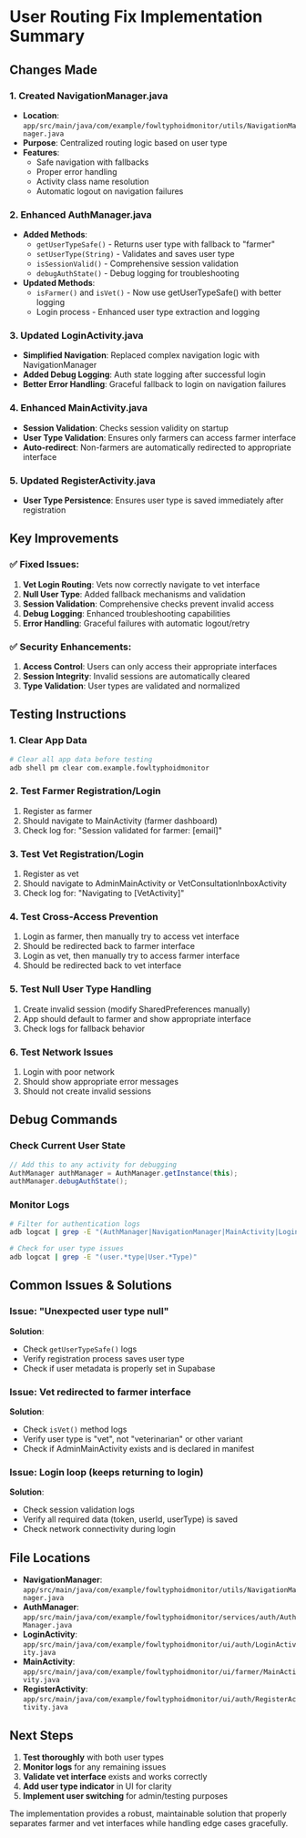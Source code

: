 # User Routing Fix Implementation Summary

## Changes Made

### 1. Created NavigationManager.java
- **Location**: `app/src/main/java/com/example/fowltyphoidmonitor/utils/NavigationManager.java`
- **Purpose**: Centralized routing logic based on user type
- **Features**: 
  - Safe navigation with fallbacks
  - Proper error handling
  - Activity class name resolution
  - Automatic logout on navigation failures

### 2. Enhanced AuthManager.java
- **Added Methods**:
  - `getUserTypeSafe()` - Returns user type with fallback to "farmer"
  - `setUserType(String)` - Validates and saves user type
  - `isSessionValid()` - Comprehensive session validation
  - `debugAuthState()` - Debug logging for troubleshooting
- **Updated Methods**:
  - `isFarmer()` and `isVet()` - Now use getUserTypeSafe() with better logging
  - Login process - Enhanced user type extraction and logging

### 3. Updated LoginActivity.java
- **Simplified Navigation**: Replaced complex navigation logic with NavigationManager
- **Added Debug Logging**: Auth state logging after successful login
- **Better Error Handling**: Graceful fallback to login on navigation failures

### 4. Enhanced MainActivity.java
- **Session Validation**: Checks session validity on startup
- **User Type Validation**: Ensures only farmers can access farmer interface
- **Auto-redirect**: Non-farmers are automatically redirected to appropriate interface

### 5. Updated RegisterActivity.java
- **User Type Persistence**: Ensures user type is saved immediately after registration

## Key Improvements

### ✅ Fixed Issues:
1. **Vet Login Routing**: Vets now correctly navigate to vet interface
2. **Null User Type**: Added fallback mechanisms and validation
3. **Session Validation**: Comprehensive checks prevent invalid access
4. **Debug Logging**: Enhanced troubleshooting capabilities
5. **Error Handling**: Graceful failures with automatic logout/retry

### ✅ Security Enhancements:
1. **Access Control**: Users can only access their appropriate interfaces
2. **Session Integrity**: Invalid sessions are automatically cleared
3. **Type Validation**: User types are validated and normalized

## Testing Instructions

### 1. Clear App Data
```bash
# Clear all app data before testing
adb shell pm clear com.example.fowltyphoidmonitor
```

### 2. Test Farmer Registration/Login
1. Register as farmer
2. Should navigate to MainActivity (farmer dashboard)
3. Check log for: "Session validated for farmer: [email]"

### 3. Test Vet Registration/Login
1. Register as vet
2. Should navigate to AdminMainActivity or VetConsultationInboxActivity
3. Check log for: "Navigating to [VetActivity]"

### 4. Test Cross-Access Prevention
1. Login as farmer, then manually try to access vet interface
2. Should be redirected back to farmer interface
3. Login as vet, then manually try to access farmer interface  
4. Should be redirected back to vet interface

### 5. Test Null User Type Handling
1. Create invalid session (modify SharedPreferences manually)
2. App should default to farmer and show appropriate interface
3. Check logs for fallback behavior

### 6. Test Network Issues
1. Login with poor network
2. Should show appropriate error messages
3. Should not create invalid sessions

## Debug Commands

### Check Current User State
```java
// Add this to any activity for debugging
AuthManager authManager = AuthManager.getInstance(this);
authManager.debugAuthState();
```

### Monitor Logs
```bash
# Filter for authentication logs
adb logcat | grep -E "(AuthManager|NavigationManager|MainActivity|LoginActivity)"

# Check for user type issues
adb logcat | grep -E "(user.*type|User.*Type)"
```

## Common Issues & Solutions

### Issue: "Unexpected user type null"
**Solution**: 
- Check `getUserTypeSafe()` logs
- Verify registration process saves user type
- Check if user metadata is properly set in Supabase

### Issue: Vet redirected to farmer interface
**Solution**:
- Check `isVet()` method logs
- Verify user type is "vet", not "veterinarian" or other variant
- Check if AdminMainActivity exists and is declared in manifest

### Issue: Login loop (keeps returning to login)
**Solution**:
- Check session validation logs
- Verify all required data (token, userId, userType) is saved
- Check network connectivity during login

## File Locations

- **NavigationManager**: `app/src/main/java/com/example/fowltyphoidmonitor/utils/NavigationManager.java`
- **AuthManager**: `app/src/main/java/com/example/fowltyphoidmonitor/services/auth/AuthManager.java`
- **LoginActivity**: `app/src/main/java/com/example/fowltyphoidmonitor/ui/auth/LoginActivity.java`
- **MainActivity**: `app/src/main/java/com/example/fowltyphoidmonitor/ui/farmer/MainActivity.java`
- **RegisterActivity**: `app/src/main/java/com/example/fowltyphoidmonitor/ui/auth/RegisterActivity.java`

## Next Steps

1. **Test thoroughly** with both user types
2. **Monitor logs** for any remaining issues
3. **Validate vet interface** exists and works correctly
4. **Add user type indicator** in UI for clarity
5. **Implement user switching** for admin/testing purposes

The implementation provides a robust, maintainable solution that properly separates farmer and vet interfaces while handling edge cases gracefully.
